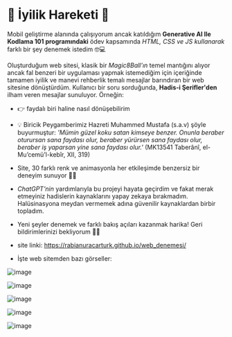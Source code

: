 # 🌟 İyilik Hareketi 🌟

Mobil geliştirme alanında çalışıyorum ancak katıldığım **Generative AI Ile Kodlama 101 programındaki**  ödev kapsamında *HTML, CSS ve JS kullanarak* farklı bir şey denemek istedim 🤓💻

Oluşturduğum web sitesi, klasik bir  *Magic8Ball’ın* temel mantığını alıyor ancak fal benzeri bir uygulaması yapmak istemediğim için içeriğinde tamamen iyilik ve manevi rehberlik temalı mesajlar barındıran bir web sitesine dönüştürdüm.
Kullanıcı bir soru sorduğunda, **Hadis-i Şerifler'den** ilham veren mesajlar sunuluyor. Örneğin:

- 👉 faydalı biri haline nasıl dönüşebilirim
- 💡 Biricik Peygamberimiz Hazreti Muhammed Mustafa (s.a.v) şöyle buyurmuştur:
*'Mümin güzel koku satan kimseye benzer. Onunla beraber oturursan sana faydası olur, beraber yürürsen sana faydası olur, beraber iş yaparsan yine sana faydası olur.'*
(MK13541 Taberânî, el-Mu’cemü’l-kebîr, XII, 319)

- Site, 30 farklı renk ve animasyonla her etkileşimde benzersiz bir deneyim sunuyor 🎨✨
- *ChatGPT’nin* yardımlarıyla bu projeyi hayata geçirdim ve fakat merak etmeyiniz hadislerin kaynaklarını yapay zekaya bırakmadım. Halüsinasyona meydan vermemek adına güvenilir kaynaklardan birbir topladım.

- Yeni şeyler denemek ve farklı bakış açıları kazanmak harika! Geri bildirimlerinizi bekliyorum 🙌🚀

- site linki: https://rabianuracarturk.github.io/web_denemesi/

- İşte web sitemden bazı görseller:



![image](https://github.com/user-attachments/assets/efbf8aeb-6306-4e25-9175-069bac31da7c)


![image](https://github.com/user-attachments/assets/7b942b79-d94c-4381-b3bc-1235a2ca6a73)


![image](https://github.com/user-attachments/assets/cccd48d8-3549-4d38-8e2b-a1be9fc52623)


![image](https://github.com/user-attachments/assets/c198ff27-56f5-4c68-be70-d3d890d9f8e9)


![image](https://github.com/user-attachments/assets/02c0dd37-5ee2-410b-8da8-0701d407fa35)

